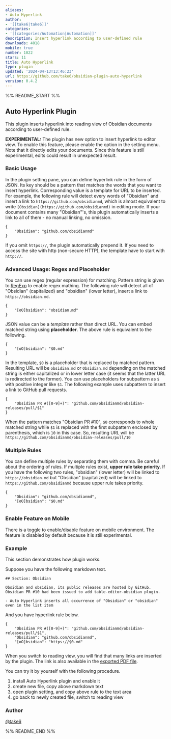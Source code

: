 ```yaml
---
aliases:
- Auto Hyperlink
author:
- '[[take6|take6]]'
categories:
- '[[categories/Automation|Automation]]'
description: Insert hyperlink according to user-defined rule
downloads: 4018
mobile: true
number: 1022
stars: 11
title: Auto Hyperlink
type: plugin
updated: '2024-04-13T13:46:23'
url: https://github.com/take6/obsidian-plugin-auto-hyperlink
version: 0.4.2
---
```


%% README_START %%

## Auto Hyperlink Plugin

This plugin inserts hyperlink into reading view of Obsidian documents according to user-defined rule.

**EXPERIMENTAL:** The plugin has new option to insert hyperlink to editor view. To enable this feature, please enable the option in the setting menu. Note that it directly edits your documents. Since this feature is still experimental, edits could result in unexpected result. 

### Basic Usage

In the plugin setting pane, you can define hyperlink rule in the form of JSON. Its key should be a pattern that matches the words that you want to insert hyperlink. Corresponding value is a template for URL to be inserted. For example, the following rule will detect every words of "Obsidian" and insert a link to `https://github.com/obsidianmd`, which is almost equivalent to write `[Obsidian](https://github.com/obsidianmd)` in editing mode. If your document contains many "Obsidian"'s, this plugin automatically inserts a link to all of them - no manual linking, no omission.

```
{
    "Obsidian": "github.com/obsidianmd"
}
```

If you omit `https://`, the plugin automatically prepend it. If you need to access the site with http (non-secure HTTP), the template have to start with `http://`.

### Advanced Usage: Regex and Placeholder

You can use regex (regular expression) for matching. Pattern string is given to [RegExp](https://developer.mozilla.org/ja/docs/Web/JavaScript/Reference/Global_Objects/RegExp) to enable regex mathing. The following rule will detect all of "Obsidian" (capitalized) and "obsidian" (lower letter), insert a link to `https://obsidian.md`.

```
{
    "[oO]bsidian": "obsidian.md"
}
```

JSON value can be a _template_ rather than direct URL. You can embed matched string using **placeholder**. The above rule is equivalent to the following.

```
{
    "[oO]bsidian": "$0.md"
}
```

In the template, `$0` is a placeholder that is replaced by matched pattern. Resulting URL will be `obsidian.md` or `Obsidian.md` depending on the matched string is either capitalized or in lower letter case (it seems that the latter URL is redirected to the former). You can use placeholders for subpattern as `$` with positive integer like `$1`. The following example uses subpattern to insert a link to GitHub pull requests.

```
{
    "Obsidian PR #([0-9]+)": "github.com/obsidianmd/obsidian-releases/pull/$1"
}
```

When the pattern matches "Obsidian PR #10", `$0` corresponds to whole matched string while `$1` is replaced with the first subpattern enclosed by parenthesis, which is `10` in this case. So, resulting URL will be `https://github.com/obsidianmd/obsidian-releases/pull/10`

### Multiple Rules

You can define multiple rules by separating them with comma. Be careful about the ordering of rules. If multiple rules exist, **upper rule take priority**. If you have the following two rules, "obsidian" (lower letter) will be linked to `https://obsidian.md` but "Obsidian" (capitalized) will be linked to `https://github.com/obsidianmd` because upper rule takes priority.

```
{
    "Obsidian": "github.com/obsidianmd",
    "[oO]bsidian": "$0.md"
}
```

### Enable Feature on Mobile

There is a toggle to enable/disable feature on mobile environment. The feature is disabled by default because it is still experimental.

### Example

This section demonstrates how plugin works.

Suppose you have the following markdown text.

```
## Section: Obsidian

Obsidian and obsidian, its public releases are hosted by GitHub. Obsidian PR #10 had been issued to add table-editor-obsidian plugin.

- Auto Hyperlink inserts all occurrence of "Obsidian" or "obsidian" even in the list item
```

And you have hyperlink rule below.

```
{
    "Obsidian PR #([0-9]+)": "github.com/obsidianmd/obsidian-releases/pull/$1",
    "Obsidian": "github.com/obsidianmd",
    "[oO]bsidian": "https://$0.md"
}
```

When you switch to reading view, you will find that many links are inserted by the plugin. The link is also available in the [exported PDF file](./demo/Auto-Hyperlink-Demo.pdf).

You can try it by yourself with the following procedure.

1. install Auto Hyperlink plugin and enable it
2. create new file, copy above markdown text
3. open plugin setting, and copy above rule to the text area
4. go back to newly created file, switch to reading view

### Author

[@take6](https://github.com/take6)


%% README_END %%